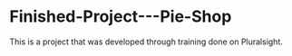 # Finished-Project---Pie-Shop

This is a project that was developed through training done on Pluralsight. 
